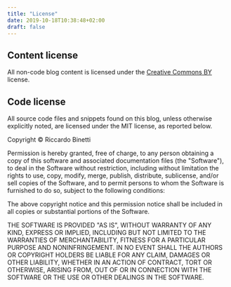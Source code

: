 ```yaml
---
title: "License"
date: 2019-10-18T10:38:48+02:00
draft: false
---
```

## Content license
All non-code blog content is licensed under the
[Creative Commons BY](https://creativecommons.org/licenses/by/4.0/) license.

## Code license
All source code files and snippets found on this blog, unless otherwise explicitly noted, are
licensed under the MIT license, as reported below.

Copyright © Riccardo Binetti

Permission is hereby granted, free of charge, to any person obtaining a copy of
this software and associated documentation files (the "Software"), to deal in
the Software without restriction, including without limitation the rights to
use, copy, modify, merge, publish, distribute, sublicense, and/or sell copies
of the Software, and to permit persons to whom the Software is furnished to do
so, subject to the following conditions:

The above copyright notice and this permission notice shall be included in all
copies or substantial portions of the Software.

THE SOFTWARE IS PROVIDED "AS IS", WITHOUT WARRANTY OF ANY KIND, EXPRESS OR
IMPLIED, INCLUDING BUT NOT LIMITED TO THE WARRANTIES OF MERCHANTABILITY,
FITNESS FOR A PARTICULAR PURPOSE AND NONINFRINGEMENT. IN NO EVENT SHALL THE
AUTHORS OR COPYRIGHT HOLDERS BE LIABLE FOR ANY CLAIM, DAMAGES OR OTHER
LIABILITY, WHETHER IN AN ACTION OF CONTRACT, TORT OR OTHERWISE, ARISING FROM,
OUT OF OR IN CONNECTION WITH THE SOFTWARE OR THE USE OR OTHER DEALINGS IN THE
SOFTWARE.
